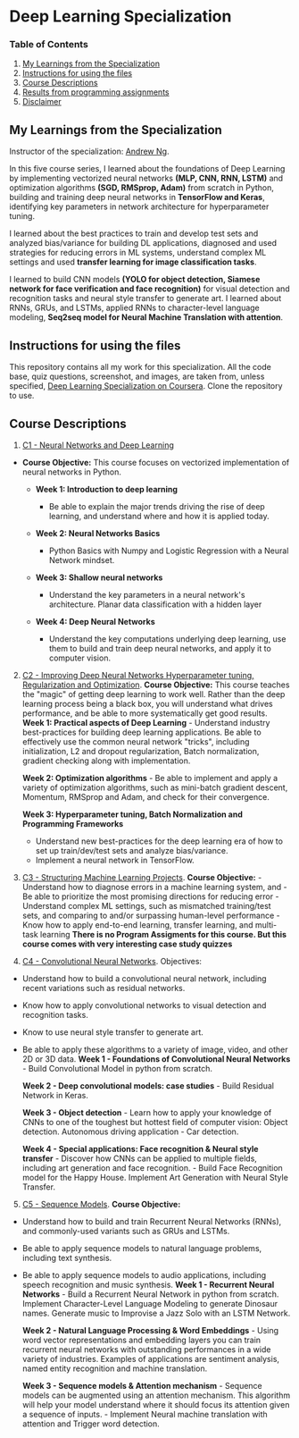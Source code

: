 # Deep Learning Specialization

### Table of Contents
1. [My Learnings from the Specialization](#Introduction)
2. [Instructions for using the files](#Instruction)
3. [Course Descriptions](#Description)
4. [Results from programming assignments](#Results)
5. [Disclaimer](#Disc)

## My Learnings from the Specialization<a name="Introduction"></a>
Instructor of the specialization: [Andrew Ng](http://www.andrewng.org/).

In this five course series, I learned about the foundations of Deep Learning by implementing vectorized neural networks **(MLP, CNN, RNN, LSTM)** and optimization algorithms **(SGD, RMSprop, Adam)** from scratch in Python, building and training deep neural networks in **TensorFlow and Keras**, identifying key parameters in network architecture for hyperparameter tuning.

I learned about the best practices to train and develop test sets and analyzed bias/variance for building DL applications, diagnosed and used strategies for reducing errors in ML systems, understand complex ML settings and used **transfer learning for image classification tasks**.

I learned to build CNN models **(YOLO for object detection, Siamese network for face verification and face recognition)** for visual detection and recognition tasks and neural style transfer to generate art. I learned about RNNs, GRUs, and LSTMs, applied RNNs to character-level language modeling, **Seq2seq model for Neural Machine Translation with attention**. 

## Instructions for using the files<a name="Instruction"></a>
This repository contains all my work for this specialization. All the code base, quiz questions, screenshot, and images, are taken from, unless specified, [Deep Learning Specialization on Coursera](https://www.coursera.org/specializations/deep-learning?utm_source=gg&utm_medium=sem&utm_campaign=17-DeepLearning-US&utm_content=17-DeepLearning-US&campaignid=904733485&adgroupid=49070439496&device=c&keyword=neural%20network%20for%20machine%20learning&matchtype=b&network=g&devicemodel=&adpostion=&creativeid=415429113789&hide_mobile_promo&gclid=EAIaIQobChMI5_CtgI_t7wIVPObjBx0xuwp6EAAYASAAEgKLhvD_BwE).
Clone the repository to use.

## Course Descriptions<a name="Description"></a>
1. [C1 - Neural Networks and Deep Learning](https://github.com/Ankit-Kumar-Saini/Deep_Learning_Specialization/tree/main/C1%20-%20Neural%20Networks%20and%20Deep%20Learning)
- **Course Objective:** This course focuses on vectorized implementation of neural networks in Python.
   - **Week 1: Introduction to deep learning**
      - Be able to explain the major trends driving the rise of deep learning, and understand where and how it is applied today.

   - **Week 2: Neural Networks Basics**
      - Python Basics with Numpy and Logistic Regression with a Neural Network mindset.

   - **Week 3: Shallow neural networks**
      - Understand the key parameters in a neural network's architecture. Planar data classification with a hidden layer

   - **Week 4: Deep Neural Networks**
      - Understand the key computations underlying deep learning, use them to build and train deep neural networks, and apply it to computer vision.

2. [C2 - Improving Deep Neural Networks Hyperparameter tuning, Regularization and Optimization](https://github.com/Ankit-Kumar-Saini/Deep_Learning_Specialization/tree/main/C2%20-%20Improving%20Deep%20Neural%20Networks%20Hyperparameter%20tuning%2C%20Regularization%20and%20Optimization).
**Course Objective:**
This course teaches the "magic" of getting deep learning to work well. Rather than the deep learning process being a black box, you will understand what drives performance, and be able to more systematically get good results. 
	**Week 1: Practical aspects of Deep Learning**
		- Understand industry best-practices for building deep learning applications. Be able to effectively use the common neural network "tricks", including initialization, L2 and dropout regularization, Batch normalization, gradient checking along with implementation.

	**Week 2: Optimization algorithms**
		- Be able to implement and apply a variety of optimization algorithms, such as mini-batch gradient descent, Momentum, RMSprop and Adam, and check for their convergence. 

	**Week 3: Hyperparameter tuning, Batch Normalization and Programming Frameworks**
	- Understand new best-practices for the deep learning era of how to set up train/dev/test sets and analyze bias/variance. 
	- Implement a neural network in TensorFlow.

3. [C3 - Structuring Machine Learning Projects](https://github.com/Ankit-Kumar-Saini/Deep_Learning_Specialization/tree/main/C3%20-%20Structuring%20Machine%20Learning%20Projects).
**Course Objective:**
	-Understand how to diagnose errors in a machine learning system, and 
	-Be able to prioritize the most promising directions for reducing error
	-Understand complex ML settings, such as mismatched training/test sets, and comparing to and/or surpassing human-level performance
	-Know how to apply end-to-end learning, transfer learning, and multi-task learning
**There is no Program Assigments for this course. But this course comes with very interesting case study quizzes**
4. [C4 - Convolutional Neural Networks](https://github.com/Ankit-Kumar-Saini/Deep_Learning_Specialization/tree/main/C4%20-%20Convolutional%20Neural%20Networks).
  Objectives: 
  + Understand how to build a convolutional neural network, including recent variations such as residual networks.
  + Know how to apply convolutional networks to visual detection and recognition tasks.
  + Know to use neural style transfer to generate art.
  + Be able to apply these algorithms to a variety of image, video, and other 2D or 3D data.
	**Week 1 - Foundations of Convolutional Neural Networks**
		- Build Convolutional Model in python from scratch.

	**Week 2 - Deep convolutional models: case studies**
		- Build Residual Network in Keras.

	**Week 3 - Object detection**
		- Learn how to apply your knowledge of CNNs to one of the toughest but hottest field of computer vision: Object detection. Autonomous driving application - Car detection.

	**Week 4 - Special applications: Face recognition & Neural style transfer**
		- Discover how CNNs can be applied to multiple fields, including art generation and face recognition. 
		- Build Face Recognition model for the Happy House. Implement Art Generation with Neural Style Transfer.
5. [C5 - Sequence Models](https://github.com/Ankit-Kumar-Saini/Deep_Learning_Specialization/tree/main/C5%20-%20Sequence%20Models).
**Course Objective:**
  - Understand how to build and train Recurrent Neural Networks (RNNs), and commonly-used variants such as GRUs and LSTMs.
  - Be able to apply sequence models to natural language problems, including text synthesis. 
  - Be able to apply sequence models to audio applications, including speech recognition and music synthesis.
	**Week 1 - Recurrent Neural Networks**
		- Build a Recurrent Neural Network in python from scratch. Implement Character-Level Language Modeling to generate Dinosaur names. Generate music to Improvise a Jazz Solo with an LSTM Network.

	**Week 2 - Natural Language Processing & Word Embeddings**
		- Using word vector representations and embedding layers you can train recurrent neural networks with outstanding performances in a wide variety of industries. Examples of applications are sentiment analysis, named entity recognition and machine translation.

	**Week 3 - Sequence models & Attention mechanism**
		- Sequence models can be augmented using an attention mechanism. This algorithm will help your model understand where it should focus its attention given a sequence of inputs.
		- Implement Neural machine translation with attention and Trigger word detection.
 


  
  





